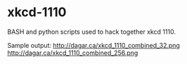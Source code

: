 xkcd-1110
=========

BASH and python scripts used to hack together xkcd 1110.

Sample output:
http://dagar.ca/xkcd_1110_combined_32.png
http://dagar.ca/xkcd_1110_combined_256.png
